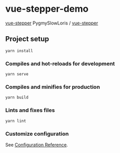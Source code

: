 # vue-stepper-demo

[vue-stepper](https://www.npmjs.com/package/vue-stepper)
PygmySlowLoris / [vue-stepper](https://github.com/PygmySlowLoris/vue-stepper)

## Project setup
```
yarn install
```

### Compiles and hot-reloads for development
```
yarn serve
```

### Compiles and minifies for production
```
yarn build
```

### Lints and fixes files
```
yarn lint
```

### Customize configuration
See [Configuration Reference](https://cli.vuejs.org/config/).
